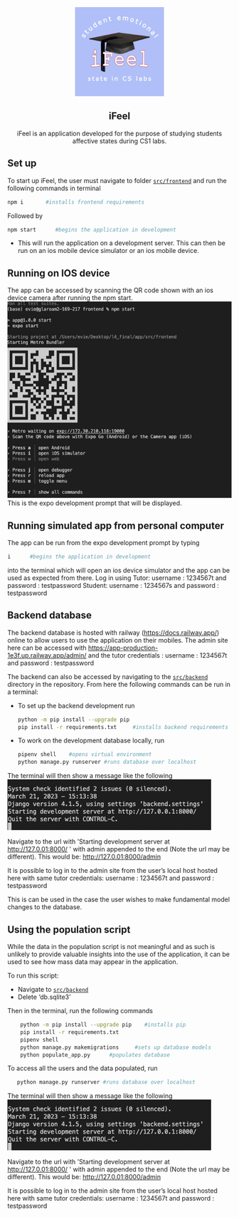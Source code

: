 <div align="center">
<p align="center">
    <img alt="Icon" src="./frontend/assets/icon.png" height="200px">
    <h2>iFeel</h2>
</p>
<p align="center">
    iFeel is an application developed for the purpose of studying students affective states during CS1 labs. 
</p>
</div>

## Set up
To start up iFeel, the user must navigate to folder [`src/frontend`](/src/frontend/) and run the following commands in terminal

```sh
npm i       #installs frontend requirements
```
Followed by
```sh
npm start      #begins the application in development
```
-	This will run the application on a development server. This can then be run on an ios mobile device simulator or an ios mobile device. 

## Running on IOS device

The app can be accessed by scanning the QR code shown with an ios device camera after running the npm start. 
![Expo Run](../docs/ios.jpg)
This is the expo development prompt that will be displayed.

## Running simulated app from personal computer

The app can be run from the expo development prompt by typing
```sh
i      #begins the application in development
```
into the terminal which will open an ios device simulator and the app can be used as expected from there.
Log in using 
Tutor:
username : 1234567t and password : testpassword
Student:
username : 1234567s and password : testpassword

## Backend database
The backend database is hosted with railway (https://docs.railway.app/) online to allow users to use the application on their mobiles. The admin site here can be accessed with https://app-production-1e3f.up.railway.app/admin/ and the tutor credentials :
username : 1234567t and password : testpassword

The backend can also be accessed by navigating to the [`src/backend`](/src/backend/) directory in the repository. From here the following commands can be run in a terminal:
- To set up the backend development run 
    ```sh
    python -m pip install --upgrade pip 
    pip install -r requirements.txt     #installs backend requirements
    ```
 - To work on the development database locally, run 
    ```sh
    pipenv shell    #opens virtual environment
    python manage.py runserver #runs database over localhost
    ```

The terminal will then show a message like the following
![Django Run](../docs/backend.jpg)

Navigate to the url with 'Starting development server at http://127.0.01:8000/ ' with admin appended to the end (Note the url may be different). This would be:
http://127.0.01:8000/admin 

It is possible to log in to the admin site from the user’s local host hosted here with same tutor credentials:
username : 1234567t and password : testpassword

This is can be used in the case the user wishes to make fundamental model changes to the database.

## Using the population script
While the data in the population script is not meaningful and as such is unlikely to provide valuable insights into the use of the application, it can be used to see how mass data may appear in the application.

To run this script:

-	Navigate to [`src/backend`](/src/backend/)
-	Delete ‘db.sqlite3’

Then in the terminal, run the following commands
```sh
    python -m pip install --upgrade pip    #installs pip
    pip install -r requirements.txt
    pipenv shell
    python manage.py makemigrations     #sets up database models
    python populate_app.py      #populates database
```

To access all the users and the data populated, run 
 ```sh
    python manage.py runserver #runs database over localhost
```
The terminal will then show a message like the following
![Django Run](../docs/backend.jpg)

Navigate to the url with 'Starting development server at http://127.0.01:8000/ ' with admin appended to the end (Note the url may be different). This would be:
http://127.0.01:8000/admin 

It is possible to log in to the admin site from the user’s local host hosted here with same tutor credentials:
username : 1234567t and password : testpassword


